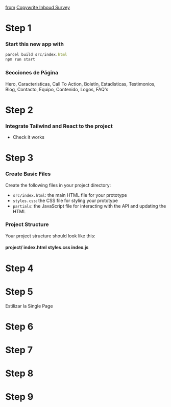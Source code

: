 [from](https://docs.google.com/document/d/1km3D4W5UIghph9hCT4pwECWOU9y6qhtNxVEloVD2W9A/edit?usp=drive_link)
[Copywrite Inboud Survey](https://docs.google.com/document/d/1O6TLdXOUdUTMcFaTM_EVZ8QWs4t816pCg-zbeZLwdqo/edit?usp=drive_link)
# Step 1

### Start this new app with
```javascript
parcel build src/index.html
npm run start
```

### Secciones de Página
Hero, Caracteristicas, Call To Action, Boletín, Estadísticas, Testimonios, Blog, Contacto, Equipo, Contenido, Logos, FAQ's


# Step 2

### Integrate Tailwind and React to the project
* Check it works

# Step 3 
### Create Basic Files
Create the following files in your project directory:

* `src/index.html`: the main HTML file for your prototype
* `styles.css`: the CSS file for styling your prototype
* `partials`: the JavaScript file for interacting with the API and updating the HTML

### Project Structure
Your project structure should look like this:

#### project/ index.html styles.css index.js

# Step 4

# Step 5
Estilizar la Single Page

# Step 6

# Step 7

# Step 8

# Step 9
